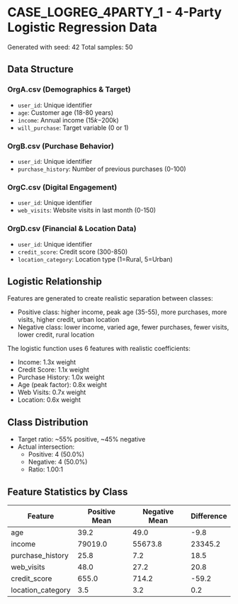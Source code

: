 # CASE_LOGREG_4PARTY_1 - 4-Party Logistic Regression Data

Generated with seed: 42
Total samples: 50

## Data Structure

### OrgA.csv (Demographics & Target)
- `user_id`: Unique identifier
- `age`: Customer age (18-80 years)
- `income`: Annual income ($15k-$200k)
- `will_purchase`: Target variable (0 or 1)

### OrgB.csv (Purchase Behavior)
- `user_id`: Unique identifier
- `purchase_history`: Number of previous purchases (0-100)

### OrgC.csv (Digital Engagement)
- `user_id`: Unique identifier
- `web_visits`: Website visits in last month (0-150)

### OrgD.csv (Financial & Location Data)
- `user_id`: Unique identifier
- `credit_score`: Credit score (300-850)
- `location_category`: Location type (1=Rural, 5=Urban)

## Logistic Relationship

Features are generated to create realistic separation between classes:
- Positive class: higher income, peak age (35-55), more purchases, more visits, higher credit, urban location
- Negative class: lower income, varied age, fewer purchases, fewer visits, lower credit, rural location

The logistic function uses 6 features with realistic coefficients:
- Income: 1.3x weight
- Credit Score: 1.1x weight
- Purchase History: 1.0x weight
- Age (peak factor): 0.8x weight
- Web Visits: 0.7x weight
- Location: 0.6x weight

## Class Distribution

- Target ratio: ~55% positive, ~45% negative
- Actual intersection:
  - Positive: 4 (50.0%)
  - Negative: 4 (50.0%)
  - Ratio: 1.00:1

## Feature Statistics by Class

| Feature | Positive Mean | Negative Mean | Difference |
|---------|---------------|---------------|------------|
| age | 39.2 | 49.0 | -9.8 |
| income | 79019.0 | 55673.8 | 23345.2 |
| purchase_history | 25.8 | 7.2 | 18.5 |
| web_visits | 48.0 | 27.2 | 20.8 |
| credit_score | 655.0 | 714.2 | -59.2 |
| location_category | 3.5 | 3.2 | 0.2 |
